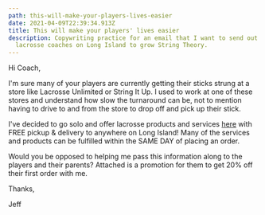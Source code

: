 ```yaml
---
path: this-will-make-your-players-lives-easier
date: 2021-04-09T22:39:34.913Z
title: This will make your players' lives easier
description: Copywriting practice for an email that I want to send out to
  lacrosse coaches on Long Island to grow String Theory.
---
```

Hi Coach,

I'm sure many of your players are currently getting their sticks strung at a store like Lacrosse Unlimited or String It Up. I used to work at one of these stores and understand how slow the turnaround can be, not to mention having to drive to and from the store to drop off and pick up their stick.

I've decided to go solo and offer lacrosse products and services [here](https://stringtheory.us/jeffcanstring) with FREE pickup & delivery to anywhere on Long Island! Many of the services and products can be fulfilled within the SAME DAY of placing an order.

Would you be opposed to helping me pass this information along to the players and their parents? Attached is a promotion for them to get 20% off their first order with me.

Thanks,

Jeff